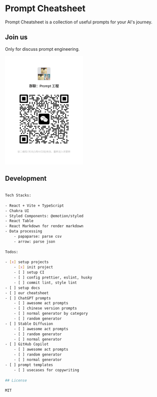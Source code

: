 # Prompt Cheatsheet

Prompt Cheatsheet is a collection of useful prompts for your AI's journey.

## Join us

Only for discuss prompt engineering.

<img src="./public/wechat.jpg" width='256' height='auto' />

## Development

```bash

Tech Stacks:

- React + Vite + TypeScript
- Chakra UI
- Styled Components: @emotion/styled
- React Table
- React Markdown for render markdown
- Data processing
    - papaparse: parse csv
    - arrow: parse json

Todos:

- [x] setup projects
    - [x] init project
    - [ ] setup CI
    - [ ] config prettier, eslint, husky
    - [ ] commit lint, style lint
- [ ] setup docs
- [ ] our cheatsheet
- [ ] ChatGPT prompts
    - [ ] awesome act prompts
    - [ ] chinese version prompts
    - [ ] normal generator by category
    - [ ] random generator
- [ ] Stable Diffusion
    - [ ] awesome act prompts
    - [ ] random generator
    - [ ] normal generator
- [ ] GitHub Copilot
    - [ ] awesome act prompts
    - [ ] random generator
    - [ ] normal generator
- [ ] prompt templates
    - [ ] usecases for copywriting

## License

MIT

